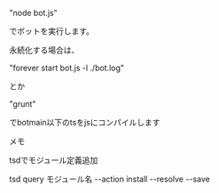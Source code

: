
"node bot.js"

でボットを実行します。

永続化する場合は、

"forever start bot.js  -l ./bot.log"

とか

"grunt"

でbotmain以下のtsをjsにコンパイルします


メモ

tsdでモジュール定義追加

tsd query モジュール名 --action install --resolve --save


